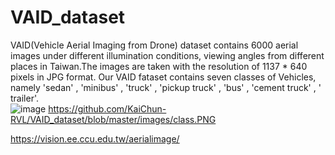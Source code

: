 # VAID_dataset
VAID(Vehicle Aerial Imaging from Drone) dataset contains 6000 aerial images under different illumination conditions, viewing angles from different places in Taiwan.The images are taken with the resolution of 1137 * 640 pixels in JPG format. Our VAID fataset contains seven classes of Vehicles, namely 'sedan' , 'minibus' , 'truck' , 'pickup truck' , 'bus' , 'cement truck' , ' trailer'.  
![image](http://github.com/KaiChun-RVL/VAID_dataset/blob/master/images/class.png)
https://github.com/KaiChun-RVL/VAID_dataset/blob/master/images/class.PNG

https://vision.ee.ccu.edu.tw/aerialimage/
